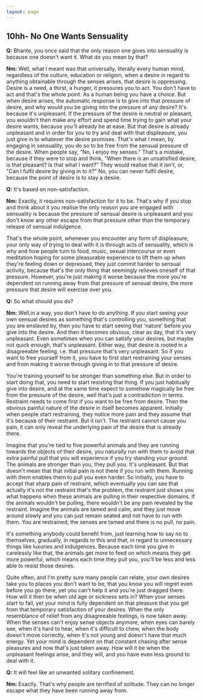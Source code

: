 ```yaml
---
layout: page
---
```


10hh- No One Wants Sensuality
-----------------------------

**Q:** Bhante, you once said that the only reason one gives into
sensuality is because one doesn\'t want it. What do you mean by that?

**Nm:** Well, what I meant was that universally, literally every human
mind, regardless of the culture, education or religion, when a desire in
regard to anything obtainable through the senses arises, that desire is
oppressing. Desire is a need, a thirst, a hunger, it pressures you to
act. You don\'t have to act and that\'s the whole point. As a human
being you have a choice. But when desire arises, the automatic response
is to give into that pressure of desire, and why would you be giving
into the pressure of any desire? It\'s because it\'s unpleasant. If the
pressure of the desire is neutral or pleasant, you wouldn\'t then make
any effort and spend time trying to gain what your desire wants, because
you\'ll already be at ease. But that desire is already unpleasant and in
order for you to try and deal with that displeasure, you just give in to
whatever the desire promises. That\'s what I mean, by engaging in
sensuality, you do so to be free from the sensual pressure of the
desire. When people say, "No, I enjoy my senses." That\'s a mistake,
because if they were to stop and think, "When there is an unsatisfied
desire, is that pleasant? Is that what I want?" They would realise that
it isn\'t, or, "Can I fulfil desire by giving in to it?" No, you can
never fulfil desire, because the point of desire is to stay a desire.

**Q:** It's based on non-satisfaction.

**Nm:** Exactly, it requires non-satisfaction for it to be. That\'s why
if you stop and think about it you realise the only reason you are
engaged with sensuality is because the pressure of sensual desire is
unpleasant and you don\'t know any other escape from that pressure other
than the temporary release of sensual indulgence.

That\'s the whole point, whenever you encounter any form of displeasure,
your only way of trying to deal with it is through acts of sensuality,
which is why and how people turn to food, music, sexual intercourse or
even meditation hoping for some pleasurable experience to lift them up
when they\'re feeling down or depressed, they just commit harder to
sensual activity, because that\'s the only thing that seemingly relieves
oneself of that pressure. However, you\'re just making it worse because
the more you\'re dependent on running away from that pressure of sensual
desire, the more pressure that desire will exercise over you.

**Q:** So what should you do?

**Nm:** Well,in a way, you don\'t have to do anything. If you start
seeing your own sensual desires as something that\'s controlling you,
something that you are enslaved by, then you have to start seeing that
'nature' before you give into the desire. And then it becomes obvious,
clear as day, that it\'s very unpleasant. Even sometimes when you can
satisfy your desires, but maybe not quick enough, that\'s unpleasant.
Either way, that desire is rooted in a disagreeable feeling, i.e. that
pressure that\'s very unpleasant. So if you want to free yourself from
it, you have to first start restraining your senses and from making it
worse through giving in to that pressure of desire.

You\'re training yourself to be stronger than something else. But in
order to start doing that, you need to start resisting that thing. If
you just habitually give into desire, and at the same time expect to
somehow magically be free from the pressure of the desire, well that\'s
just a contradiction in terms. Restraint needs to come first if you want
to be free from desire. Then the obvious painful nature of the desire in
itself becomes apparent. Initially when people start restraining, they
notice more pain and they assume that it\'s because of their restraint.
But it isn\'t. The restraint cannot cause you pain, it can only reveal
the underlying pain of the desire that is already there.

Imagine that you\'re tied to five powerful animals and they are running
towards the objects of their desire, you naturally run with them to
avoid that extra painful pull that you will experience if you try
standing your ground. The animals are stronger than you, they pull you.
It\'s unpleasant. But that doesn\'t mean that that initial pain is not
there if you run with them. Running with them enables them to pull you
even harder. So initially, you have to accept that sharp pain of
restraint, which eventually you can see that actually it\'s not the
restraint that\'s the problem, the restraint just shows you what happens
when these animals are pulling in their respective domains. If the
animals wouldn\'t be pulling, there wouldn\'t be any pain revealed by
the restraint. Imagine the animals are tamed and calm, and they just
move around slowly and you can just remain seated and not have to run
with them. You are restrained, the senses are tamed and there is no
pull, no pain.

It\'s something anybody could benefit from, just learning how to say no
to themselves, gradually, in regards to this and that, in regard to
unnecessary things like luxuries and indulgences. Because each time you
give in carelessly like that, the animals get more to feed on which
means they get more powerful, which means each time they pull you,
you\'ll be less and less able to resist those desires.

Quite often, and I\'m pretty sure many people can relate, your own
desires take you to places you don\'t want to be, that you know you will
regret even before you go there, yet you can\'t help it and you\'re just
dragged there. How will it then be when old age or sickness sets in?
When your senses start to fail, yet your mind is fully dependent on that
pleasure that you get from that temporary satisfaction of your desires.
When the only resemblance of relief from any disagreeable feelings, is
now taken away. When the senses can\'t enjoy sense objects anymore, when
eyes can barely see, when it\'s hard to hear, when it\'s difficult to
chew, when the body doesn\'t move correctly, when it\'s not young and
doesn\'t have that much energy. Yet your mind is dependent on that
constant chasing after sense pleasures and now that\'s just taken away.
How will it be when the unpleasant feelings arise, and they will, and
you have even less ground to deal with it.

**Q:** It will feel like an unwanted solitary confinement.

**Nm:** Exactly. That\'s why people are terrified of solitude. They can
no longer escape what they have been running away from.


